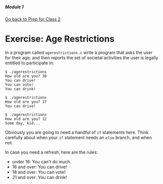 ##### Module 1

[Go back to Prep for Class 2](../../class2-prep)

# Exercise: Age Restrictions

In a program called `agerestrictions.c` write a program that asks the user for their age, and then reports the set of societal activities the user is legally
entitled to participate in:

```
$ ./agerestrictions
How old are you? 30
You can drive!
You can vote!
You can drink!
```

```
$ ./agerestrictions
How old are you? 17
You can drive!
```

```
$ ./agerestrictions
How old are you? 12
Some day, kid...
```

Obviously you are going to need a handful of `if` statements here. Think carefully about when your `if` statement
needs an `else` branch, and when not.

In case you need a refresh, here are the rules:
* under 16: You can't do much. 
* 16 and over: You can drive! 
* 18 and over: You can vote!
* 21 and over: You can drink!
